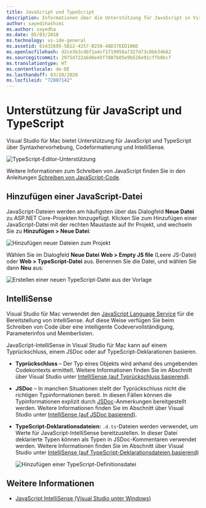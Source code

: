```yaml
---
title: JavaScript und TypeScript
description: Informationen über die Unterstützung für JavaScript in Visual Studio für Mac
author: sayedihashimi
ms.author: sayedha
ms.date: 05/03/2018
ms.technology: vs-ide-general
ms.assetid: 61432695-5B12-4257-B250-48D37EED106D
ms.openlocfilehash: d2ce3b3cdbf1a4cf1f19956a7327d73c0bb34b62
ms.sourcegitcommit: 2975d722a6d6e45f7887b05e9b526e91cffb0bcf
ms.translationtype: HT
ms.contentlocale: de-DE
ms.lasthandoff: 03/20/2020
ms.locfileid: "72807142"
---
```

# <a name="javascript-and-typescript-support"></a>Unterstützung für JavaScript und TypeScript

Visual Studio für Mac bietet Unterstützung für JavaScript und TypeScript über Syntaxhervorhebung, Codeformatierung und IntelliSense.

![TypeScript-Editor-Unterstützung](media/tsjseditor-2019.gif)

Weitere Informationen zum Schreiben von JavaScript finden Sie in den Anleitungen [Schreiben von JavaScript-Code](/scripting/javascript/writing-javascript-code).

## <a name="adding-a-javascript-file"></a>Hinzufügen einer JavaScript-Datei

JavaScript-Dateien werden am häufigsten über das Dialogfeld **Neue Datei** zu ASP.NET Core-Projekten hinzugefügt. Klicken Sie zum Hinzufügen einer JavaScript-Datei mit der rechten Maustaste auf Ihr Projekt, und wechseln Sie zu **Hinzufügen > Neue Datei**:

![Hinzufügen neuer Dateien zum Projekt](media/javascript-image1.png)

Wählen Sie im Dialogfeld **Neue Datei** **Web > Empty JS file** (Leere JS-Datei) oder **Web > TypeScript-Datei** aus. Benennen Sie die Datei, und wählen Sie dann **Neu** aus:

![Erstellen einer neuen TypeScript-Datei aus der Vorlage](media/javascript-image2.png)

## <a name="intellisense"></a>IntelliSense

Visual Studio für Mac verwendet den [JavaScript Language Service](/visualstudio/ide/javascript-intellisense) für die Bereitstellung von IntelliSense. Auf diese Weise verfügen Sie beim Schreiben von Code über eine intelligente Codevervollständigung, Parameterinfos und Memberlisten.

JavaScript-IntelliSense in Visual Studio für Mac kann auf einem Typrückschluss, einem JSDoc oder auf TypeScript-Deklarationen basieren.

- **Typrückschluss** – Der Typ eines Objekts wird anhand des umgebenden Codekontexts ermittelt. Weitere Informationen finden Sie im Abschnitt über Visual Studio unter [IntelliSense (auf Typrückschluss basierend)](/visualstudio/ide/javascript-intellisense#intellisense-based-on-type-inference).
- **JSDoc** – In manchen Situationen stellt der Typrückschluss nicht die richtigen Typinformationen bereit. In diesen Fällen können die Typinformationen explizit durch [JSDoc](https://jsdoc.app/about-getting-started.html)-Anmerkungen bereitgestellt werden. Weitere Informationen finden Sie im Abschnitt über Visual Studio unter [IntelliSense (auf JSDoc basierend)](/visualstudio/ide/javascript-intellisense#intellisense-based-on-jsdoc).
- **TypeScript-Deklarationsdateien:** `.d.ts`-Dateien werden verwendet, um Werte für JavaScript-IntelliSense bereitzustellen. In dieser Datei deklarierte Typen können als Typen in JSDoc-Kommentaren verwendet werden. Weitere Informationen finden Sie im Abschnitt über Visual Studio unter [IntelliSense (auf TypeScript-Deklarationsdateien basierend)](/visualstudio/ide/javascript-intellisense#intellisense-based-on-typescript-declaration-files)

    ![Hinzufügen einer TypeScript-Definitionsdatei](media/javascript-type-intellisense-2019.gif)

## <a name="see-also"></a>Weitere Informationen

- [JavaScript IntelliSense (Visual Studio unter Windows)](/visualstudio/ide/javascript-intellisense)
